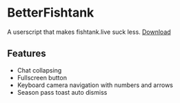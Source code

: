 # BetterFishtank
A userscript that makes fishtank.live suck less.
[Download](https://github.com/BowDown097/BetterFishtank/raw/master/BetterFishtank.user.js)

## Features
- Chat collapsing
- Fullscreen button
- Keyboard camera navigation with numbers and arrows
- Season pass toast auto dismiss
